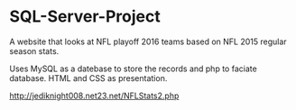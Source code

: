 # SQL-Server-Project

A website that looks at NFL playoff 2016 teams based on NFL 2015 regular season stats.  

Uses MySQL as a datebase to store the records and php to faciate database. HTML and CSS as presentation. 

http://jediknight008.net23.net/NFLStats2.php


